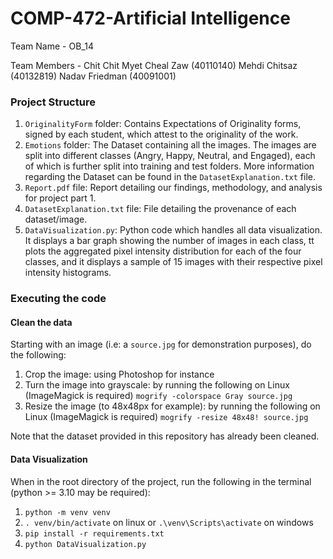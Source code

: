 # COMP-472-Artificial Intelligence

Team Name - OB_14

Team Members - Chit Chit Myet Cheal Zaw (40110140)
               Mehdi Chitsaz (40132819)
               Nadav Friedman (40091001)


### Project Structure
1. `OriginalityForm` folder:
    Contains Expectations of Originality forms, signed by each student, which attest to the originality of the work.
2. `Emotions` folder:
    The Dataset containing all the images. The images are split into different classes (Angry, Happy, Neutral, and Engaged), each of which is further split into training and test folders. More information regarding the Dataset can be found in the `DatasetExplanation.txt` file.
3. `Report.pdf` file:
    Report detailing our findings, methodology, and analysis for project part 1.
4. `DatasetExplanation.txt` file:
    File detailing the provenance of each dataset/image.
5. `DataVisualization.py`:
    Python code which handles all data visualization. It displays a bar graph showing the number of images in each class, tt plots the aggregated pixel intensity distribution for each of the four classes, and it displays a sample of 15 images with their respective pixel intensity histograms.
   
### Executing the code

#### Clean the data

Starting with an image (i.e: a `source.jpg` for demonstration purposes), do the following:

1. Crop the image: using Photoshop for instance
2. Turn the image into grayscale: by running the following on Linux (ImageMagick is required) `mogrify -colorspace Gray source.jpg`
3. Resize the image (to 48x48px for example): by running the following on Linux (ImageMagick is required) `mogrify -resize 48x48! source.jpg`

Note that the dataset provided in this repository has already been cleaned.

#### Data Visualization

When in the root directory of the project, run the following in the terminal (python >= 3.10 may be required):

1. `python -m venv venv`
2. `. venv/bin/activate` on linux or `.\venv\Scripts\activate` on windows
3. `pip install -r requirements.txt`
4. `python DataVisualization.py`
